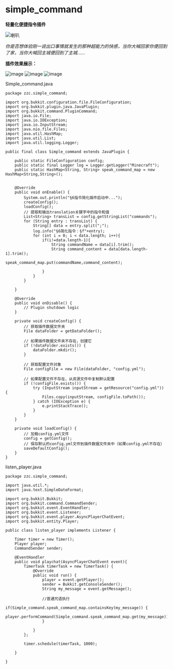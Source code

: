 # simple_command
**轻量化便捷指令插件**

![喇叭](https://github.com/zhouzhichao2017080429/simple_command/assets/73045175/e8f903f4-d1d7-44a0-b2f0-8644a9edda9f)





*你是否想体验刚一说出口事情就发生的那种超能力的快感，当你大喊回家你便回到了家，当你大喊回主城便回到了主城......*

**插件效果展示：**

![image](https://github.com/zhouzhichao2017080429/simple_command/assets/73045175/2e12add0-2b9c-41e2-bc3b-7255a5dc834e)
![image](https://github.com/zhouzhichao2017080429/simple_command/assets/73045175/bf71e813-0a05-4249-b936-f97029342c4f)
![image](https://github.com/zhouzhichao2017080429/simple_command/assets/73045175/e9eb9775-369c-457e-ae10-f9f22d2f50b5)



Simple_command.java
```
package zzc.simple_command;

import org.bukkit.configuration.file.FileConfiguration;
import org.bukkit.plugin.java.JavaPlugin;
import org.bukkit.command.PluginCommand;
import java.io.File;
import java.io.IOException;
import java.io.InputStream;
import java.nio.file.Files;
import java.util.HashMap;
import java.util.List;
import java.util.logging.Logger;

public final class Simple_command extends JavaPlugin {

    public static FileConfiguration config;
    public static final Logger log = Logger.getLogger("Minecraft");
    public static HashMap<String, String> speak_command_map = new HashMap<String,String>();
    

    @Override
    public void onEnable() {
        System.out.println("§6指令简化插件启动中...");
        createConfig();
        loadConfig();
        // 提取和输出translation关键字中的指令和值
        List<String> transList = config.getStringList("commands");
        for (String entry : transList) {
            String[] data = entry.split(";");
            log.info("§6简化指令：§f"+entry);
            for (int i = 0; i < data.length; i++){
                if(i!=data.length-1){
                    String commandName = data[i].trim();
                    String command_content = data[data.length-1].trim();
                    speak_command_map.put(commandName,command_content);

                }
            }
        }

    }

    @Override
    public void onDisable() {
        // Plugin shutdown logic
    }

    private void createConfig() {
        // 获取插件数据文件夹
        File dataFolder = getDataFolder();

        // 如果插件数据文件夹不存在，创建它
        if (!dataFolder.exists()) {
            dataFolder.mkdir();
        }

        // 获取配置文件对象
        File configFile = new File(dataFolder, "config.yml");

        // 如果配置文件不存在，从资源文件中复制默认配置
        if (!configFile.exists()) {
            try (InputStream inputStream = getResource("config.yml")) {
                Files.copy(inputStream, configFile.toPath());
            } catch (IOException e) {
                e.printStackTrace();
            }
        }
    }

    private void loadConfig() {
        // 加载config.yml文件
        config = getConfig();
        // 保存默认的config.yml文件到插件数据文件夹中（如果config.yml不存在）
        saveDefaultConfig();
    }
}

```

listen_player.java
```
package zzc.simple_command;

import java.util.*;
import java.text.SimpleDateFormat;

import org.bukkit.Bukkit;
import org.bukkit.command.CommandSender;
import org.bukkit.event.EventHandler;
import org.bukkit.event.Listener;
import org.bukkit.event.player.AsyncPlayerChatEvent;
import org.bukkit.entity.Player;

public class listen_player implements Listener {

    Timer timer = new Timer();
    Player player;
    CommandSender sender;

    @EventHandler
    public void playchat(AsyncPlayerChatEvent event){
        TimerTask timerTask = new TimerTask() {
            @Override
            public void run() {
                player = event.getPlayer();
                sender = Bukkit.getConsoleSender();
                String my_message = event.getMessage();

                //普通咒语执行
                if(Simple_command.speak_command_map.containsKey(my_message)) {
                    player.performCommand(Simple_command.speak_command_map.get(my_message));
                }

            }
        };

        timer.schedule(timerTask, 1000);

    }

}


```
